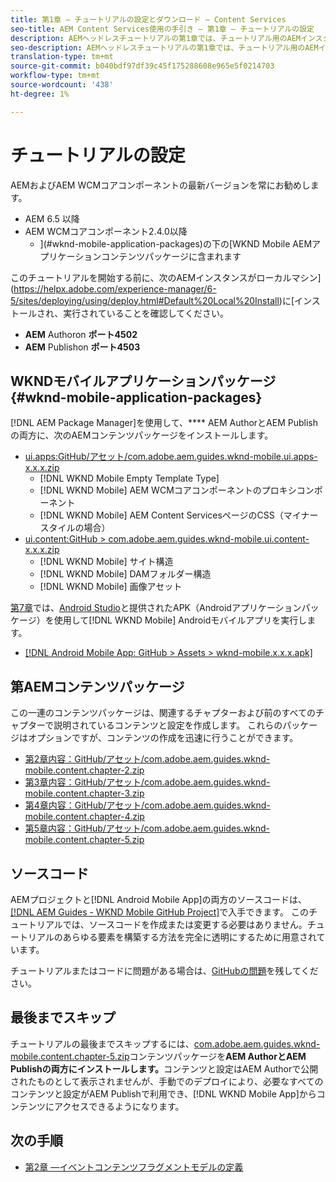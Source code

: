 ```yaml
---
title: 第1章 — チュートリアルの設定とダウンロード — Content Services
seo-title: AEM Content Services使用の手引き — 第1章 — チュートリアルの設定
description: AEMヘッドレスチュートリアルの第1章では、チュートリアル用のAEMインスタンスの基準設定について説明します。
seo-description: AEMヘッドレスチュートリアルの第1章では、チュートリアル用のAEMインスタンスの基準設定について説明します。
translation-type: tm+mt
source-git-commit: b040bdf97df39c45f175288608e965e5f0214703
workflow-type: tm+mt
source-wordcount: '438'
ht-degree: 1%

---
```



# チュートリアルの設定

AEMおよびAEM WCMコアコンポーネントの最新バージョンを常にお勧めします。

* AEM 6.5 以降
* AEM WCMコアコンポーネント2.4.0以降
   * ](#wknd-mobile-application-packages)の下の[WKND Mobile AEMアプリケーションコンテンツパッケージに含まれます

このチュートリアルを開始する前に、次のAEMインスタンスがローカルマシン](https://helpx.adobe.com/experience-manager/6-5/sites/deploying/using/deploy.html#Default%20Local%20Install)に[インストールされ、実行されていることを確認してください。

* **AEM** Authoron **ポート4502**
* **AEM** Publishon **ポート4503**

## WKNDモバイルアプリケーションパッケージ{#wknd-mobile-application-packages}

[!DNL AEM Package Manager]を使用して、**** AEM AuthorとAEM Publishの両方に、次のAEMコンテンツパッケージをインストールします。

* [ui.apps:GitHub/アセット/com.adobe.aem.guides.wknd-mobile.ui.apps-x.x.x.zip](https://github.com/adobe/aem-guides-wknd-mobile/releases/latest)
   * [!DNL WKND Mobile Empty Template Type]
   * [!DNL WKND Mobile] AEM WCMコアコンポーネントのプロキシコンポーネント
   * [!DNL WKND Mobile] AEM Content ServicesページのCSS（マイナースタイルの場合）
* [ui.content:GitHub > com.adobe.aem.guides.wknd-mobile.ui.content-x.x.x.zip](https://github.com/adobe/aem-guides-wknd-mobile/releases/latest)
   * [!DNL WKND Mobile] サイト構造
   * [!DNL WKND Mobile] DAMフォルダー構造
   * [!DNL WKND Mobile] 画像アセット

[第7章](./chapter-7.md)では、[Android Studio](https://developer.android.com/studio)と提供されたAPK（Androidアプリケーションパッケージ）を使用して[!DNL WKND Mobile] Androidモバイルアプリを実行します。

* [[!DNL Android Mobile App: GitHub > Assets > wknd-mobile.x.x.x.apk]](https://github.com/adobe/aem-guides-wknd-mobile/releases/latest)

## 第AEMコンテンツパッケージ

この一連のコンテンツパッケージは、関連するチャプターおよび前のすべてのチャプターで説明されているコンテンツと設定を作成します。 これらのパッケージはオプションですが、コンテンツの作成を迅速に行うことができます。

* [第2章内容：GitHub/アセット/com.adobe.aem.guides.wknd-mobile.content.chapter-2.zip](https://github.com/adobe/aem-guides-wknd-mobile/releases/latest)
* [第3章内容：GitHub/アセット/com.adobe.aem.guides.wknd-mobile.content.chapter-3.zip](https://github.com/adobe/aem-guides-wknd-mobile/releases/latest)
* [第4章内容：GitHub/アセット/com.adobe.aem.guides.wknd-mobile.content.chapter-4.zip](https://github.com/adobe/aem-guides-wknd-mobile/releases/latest)
* [第5章内容：GitHub/アセット/com.adobe.aem.guides.wknd-mobile.content.chapter-5.zip](https://github.com/adobe/aem-guides-wknd-mobile/releases/latest)

## ソースコード

AEMプロジェクトと[!DNL Android Mobile App]の両方のソースコードは、[[!DNL AEM Guides - WKND Mobile GitHub Project]](https://github.com/adobe/aem-guides-wknd-mobile)で入手できます。 このチュートリアルでは、ソースコードを作成または変更する必要はありません。チュートリアルのあらゆる要素を構築する方法を完全に透明にするために用意されています。

チュートリアルまたはコードに問題がある場合は、[GitHubの問題](https://github.com/adobe/aem-guides-wknd-mobile/issues)を残してください。

## 最後までスキップ

チュートリアルの最後までスキップするには、[com.adobe.aem.guides.wknd-mobile.content.chapter-5.zip](https://github.com/adobe/aem-guides-wknd-mobile/releases/latest)コンテンツパッケージを&#x200B;**AEM AuthorとAEM Publishの両方にインストールします。**&#x200B;コンテンツと設定はAEM Authorで公開されたものとして表示されませんが、手動でのデプロイにより、必要なすべてのコンテンツと設定がAEM Publishで利用でき、[!DNL WKND Mobile App]からコンテンツにアクセスできるようになります。


## 次の手順

* [第2章 —イベントコンテンツフラグメントモデルの定義](./chapter-2.md)

